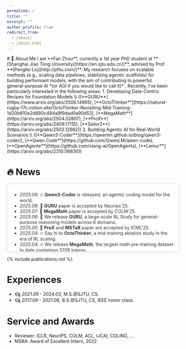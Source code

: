 ```yaml
---
permalink: /
title: ""
excerpt: ""
author_profile: true
redirect_from:
  - /about/
  - /about.html
---
```



<span class='anchor' id='about-me'></span>

<link href='https://fonts.googleapis.com/css?family=Turret+Road:400,600,400italic,600italic,300,300italic'
    rel='stylesheet' type='text/css'>
# 🐨 About Me
I am **Fan Zhou**, currently a 1st year PhD student at **[Shanghai Jiao Tong University](https://en.sjtu.edu.cn/)**, advised by Prof. **[Pengfei Liu](http://pfliu.com/)**.
My research focuses on scalable methods (e.g., scaling data pipelines, stablizing agentic scaffolds) for building performant models, with the aim of contributing to powerful general-purpose AI *(or AGI if you would like to call it)* . 
Recently, I’ve been particularly interested in the following areas:
1. Developing Data-Centric Recipes for Foundation Models \\
  ([**GURU**](https://www.arxiv.org/abs/2506.14965), [**OctoThinker**](https://natural-rugby-f7c.notion.site/OctoThinker-Revisiting-Mid-Training-1d20b810e2d680c494a9f9dad0a90d53), [**MegaMath**](https://arxiv.org/abs/2504.02807), [**ProX**](https://arxiv.org/abs/2409.17115), [**Sailor2**](https://arxiv.org/abs/2502.12982))
2. Building Agentic AI for Real-World Scenarios \\
  ([**Qwen3-Coder**](https://qwenlm.github.io/blog/qwen3-coder/), [**Qwen Code**](https://github.com/QwenLM/qwen-code), [**OpenAgents**](https://github.com/xlang-ai/OpenAgents), [**Lemur**](https://arxiv.org/abs/2310.06830))





# 🔥 News

<style>  
    .scrollable-area {  
        max-height: 190px;  
        overflow-y: auto;  
        box-shadow: 0 2px 12px rgba(0, 0, 0, 0.08);  /* 更柔和的阴影 */
        padding: 10px 15px;  /* 增加内边距让内容不贴边 */
        color: #333;
        border: 1px solid #e0e0e0;  /* 浅灰色边框 */
        border-radius: 8px;  /* 圆角边框 */
        background-color: #ffffff;  /* 确保背景是白色 */
    }
    /* 设置滚动条的宽度和轨道背景 */
    .scrollable-area::-webkit-scrollbar {
        width: 8px;
    }
    /* 设置滚动条轨道 */
    .scrollable-area::-webkit-scrollbar-track {
        background: #f1f1f1;
        border-radius: 4px;
    }
    /* 设置滚动条滑块 */
    .scrollable-area::-webkit-scrollbar-thumb {
        background: #888;
        border-radius: 4px;
    }

    /* 鼠标悬停在滑块上时的样式 */
    .scrollable-area::-webkit-scrollbar-thumb:hover {
        background: #555;
    }
    .pdf {
        text-decoration: none;
        color: #122c8b;
    }
    .code {
        text-decoration: none;
        color: #122c8b;
    }
    .title{
        color: #374798;
    }
</style>

<div class="scrollable-area" style="width:100%;">
    <ul>
        <li><em>2025.09</em>: 🔥 <strong>Qwen3-Coder</strong> is released, an agentic coding model for the world.</li>
        <li><em>2025.09</em>: 📄 <strong>GURU</strong> paper is accepted by Neurips'25.</li>
        <li><em>2025.07</em>: 📄 <strong>MegaMath</strong> paper is accepted by COLM'25.</li>
        <li><em>2025.06</em>: 🙋 We release <strong>GURU</strong>, a large-scale RL Study for general-purpose reasoning models across 6 domains.</li>
        <li><em>2025.05</em>: 📄 <strong>ProX</strong> and <strong>MSTaR</strong> paper are accepted by ICML'25.</li>
        <li><em>2025.04</em>: 🔥 Say hi to <strong>OctoThinker</strong>, a mid-training ablation study in the era of RL scaling.</li>
        <li><em>2025.04</em>: 🔥 We release <strong>MegaMath</strong>, the largest math pre-training dataset to date containing 370B tokens.</li>
        <li><em>2024.12</em>: 🔥 Enjoy <a href="https://sea-sailor.github.io/blog/sailor2/"><strong>Sailor2</strong></a>, a state-of-the-art language model family for south-east asia.</li>
        <li><em>2024.11</em>: 🔥 We have released <a href="https://mstar-lmm.github.io/"><strong>MStaR</strong></a>, a self-evolving training recipe for multimodal reasoning.</li>
        <li><em>2024.09</em>: 🔥 We have released <a href="https://arxiv.org/abs/2409.17115"><strong>ProX</strong></a>, a small-LM-based pre-training data refining framework!</li>
        <li><em>2024.09</em>: 📄 <strong>OlympicArena</strong> paper is accepted by Neurips'24.</li>
        <li><em>2024.07</em>: 📄 <strong>OpenAgents</strong> paper is accepted by COLM'24.</li>
        <li><em>2024.05</em>: 📄 <strong>Preference Dissection</strong> paper is accepted by ACL'24.</li>
        <li><em>2024.01</em>: 📄 Our <strong>Lemur</strong> paper(Agent Model) is accepted by ICLR'24 (<strong><font color="#cc0000">Spotlight</font></strong>, 5%).</li>  
        <li><em>2023.10</em>: 🔥 We've built <a href="https://github.com/xlang-ai/OpenAgents">OpenAgents</a>, an open platform for language agents in the wild!</li>  
        <li><em>2023.10</em>: 🙋 We have released <a href="https://arxiv.org/abs/2310.06830">Lemur-70B</a>, an agentic language model based on LLama-2!</li>  
        <li><em>2023.04</em>: 🔥 New <a href="https://arxiv.org/abs/2304.07995">preprint</a> applying <strong>symbolic tasks</strong> in <strong>instruction tuning</strong></li>  
        <li><em>2022.10</em>: 📄 Our <strong>TaCube</strong> paper(Table QA) is accepted by EMNLP'22 (<strong><font color="#cc0000">Oral</font></strong> Presentation).</li>  
    </ul>  
</div>

{% include publications.md %}

# Experiences

<!-- 

═══════════════════════

2017 ──────► 2021      2021 ──────► 2024      2024 ──────► Present
    B.S.                  M.S.                    Ph.D.
    IEEE Honor            Computer               Computer
    Class               Science                Science
═══════════════════════════════════════════════════════════════

        🏛️ SJTU           🏛️ SJTU             🏛️ SJTU 
-->

- <img src="images/education.png" width=18em style="vertical-align: middle;"> _2021.09 - 2024.03_, M.S.@SJTU, CS.
- <img src="images/education.png" width=18em style="vertical-align: middle;"> _2017.09 - 2021.06_, B.S.@SJTU, CS, IEEE honor class.

<!-- 
🎯 Hidden Professional Journey (Easter Egg!)
═══════════════════════════════════════════════

     🏢 MSRA (2021-2022)
        │
        ├─► Data & Knowledge Intelligence
        └─► Award of Excellence
        
     🌟 XLang-HKU (2023)
        │
        └─► Cross-lingual AI Research
        
     🌊 Sea AI Lab (2024-present)
        │
        └─► Research Collaborator, Singapore
        
     🧪 Shanghai AI Lab (2024)
        │
        └─► Research Assistant
        
     🚀 LLM360 (2024-2025)
        │
        └─► Open Source LLM Initiative
        
     ⚡ Qwen Team (2025-present)
        │
        └─► Next-Gen Language Models

ASCII Art by Fan Zhou 🎨
-->

# Service and Awards

- Reviewer: ICLR, NeurIPS, COLM, ACL, IJCAI, COLING, ...
- MSRA: Award of Excellent Intern, 2022
<!-- - Outstanding Graduates of SJTU, 2021 -->
<!-- - SJTU Academic Scholarship, 2017~2020 -->
<!-- - Shanghai City Scholarship(≈top 5%), 2018 -->